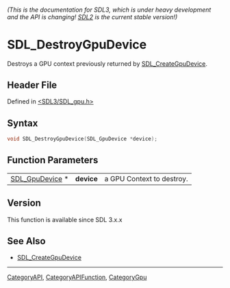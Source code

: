 ###### (This is the documentation for SDL3, which is under heavy development and the API is changing! [SDL2](https://wiki.libsdl.org/SDL2/) is the current stable version!)
# SDL_DestroyGpuDevice

Destroys a GPU context previously returned by [SDL_CreateGpuDevice](SDL_CreateGpuDevice).

## Header File

Defined in [<SDL3/SDL_gpu.h>](https://github.com/libsdl-org/SDL/blob/main/include/SDL3/SDL_gpu.h)

## Syntax

```c
void SDL_DestroyGpuDevice(SDL_GpuDevice *device);
```

## Function Parameters

|                                  |            |                           |
| -------------------------------- | ---------- | ------------------------- |
| [SDL_GpuDevice](SDL_GpuDevice) * | **device** | a GPU Context to destroy. |

## Version

This function is available since SDL 3.x.x

## See Also

- [SDL_CreateGpuDevice](SDL_CreateGpuDevice)

----
[CategoryAPI](CategoryAPI), [CategoryAPIFunction](CategoryAPIFunction), [CategoryGpu](CategoryGpu)

